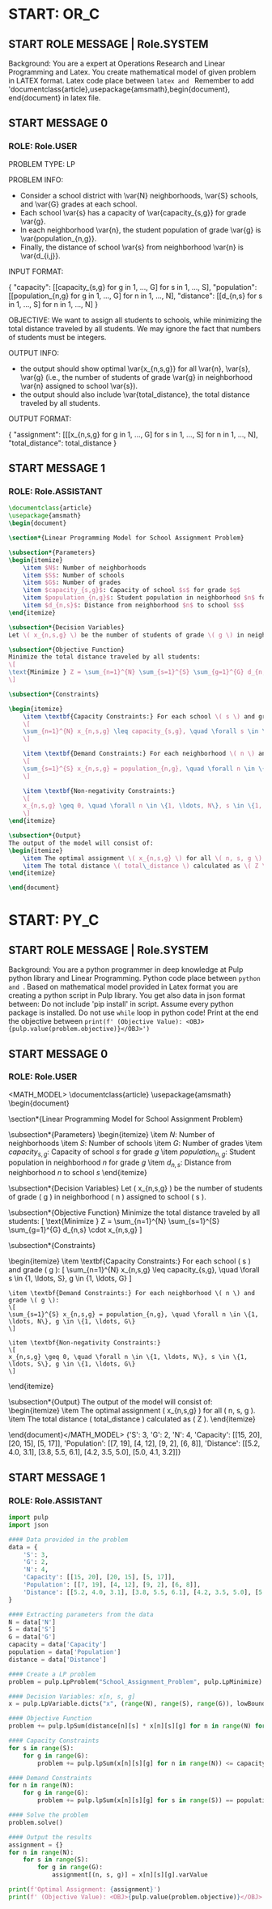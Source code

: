 # START: OR_C 
## START ROLE MESSAGE | Role.SYSTEM 
Background: You are a expert at Operations Research and Linear Programming and Latex. You create mathematical model of given problem in LATEX format. Latex code place between ```latex and ``` Remember to add 'documentclass{article},usepackage{amsmath},begin{document}, end{document} in latex file. 
## START MESSAGE 0 
### ROLE: Role.USER
<DESCRIPTION>
PROBLEM TYPE: LP

PROBLEM INFO: 

- Consider a school district with \var{N} neighborhoods, \var{S} schools, and \var{G} grades at each school.
- Each school \var{s} has a capacity of \var{capacity_{s,g}} for grade \var{g}. 
- In each neighborhood \var{n}, the student population of grade \var{g} is \var{population_{n,g}}. 
- Finally, the distance of school \var{s} from neighborhood \var{n} is \var{d_{i,j}}.

INPUT FORMAT: 

{
    "capacity": [[capacity_{s,g} for g in 1, ..., G] for s in 1, ..., S],
    "population": [[population_{n,g} for g in 1, ..., G] for n in 1, ..., N],
    "distance": [[d_{n,s} for s in 1, ..., S] for n in 1, ..., N]
}

OBJECTIVE: We want to assign all students to schools, while minimizing the total distance traveled by all students. We may ignore the fact that numbers of students must be integers.

OUTPUT INFO:
- the output should show optimal \var{x_{n,s,g}} for all \var{n}, \var{s}, \var{g} (i.e., the number of students of grade \var{g} in neighborhood \var{n} assigned to school \var{s}).
- the output should also include \var{total_distance}, the total distance traveled by all students.

OUTPUT FORMAT:

{
    "assignment": [[[x_{n,s,g} for g in 1, ..., G] for s in 1, ..., S] for n in 1, ..., N],
    "total_distance": total_distance
}

</DESCRIPTION>


## START MESSAGE 1 
### ROLE: Role.ASSISTANT
```latex
\documentclass{article}
\usepackage{amsmath}
\begin{document}

\section*{Linear Programming Model for School Assignment Problem}

\subsection*{Parameters}
\begin{itemize}
    \item $N$: Number of neighborhoods
    \item $S$: Number of schools
    \item $G$: Number of grades
    \item $capacity_{s,g}$: Capacity of school $s$ for grade $g$
    \item $population_{n,g}$: Student population in neighborhood $n$ for grade $g$
    \item $d_{n,s}$: Distance from neighborhood $n$ to school $s$
\end{itemize}

\subsection*{Decision Variables}
Let \( x_{n,s,g} \) be the number of students of grade \( g \) in neighborhood \( n \) assigned to school \( s \).

\subsection*{Objective Function}
Minimize the total distance traveled by all students:
\[
\text{Minimize } Z = \sum_{n=1}^{N} \sum_{s=1}^{S} \sum_{g=1}^{G} d_{n,s} \cdot x_{n,s,g}
\]

\subsection*{Constraints}

\begin{itemize}
    \item \textbf{Capacity Constraints:} For each school \( s \) and grade \( g \):
    \[
    \sum_{n=1}^{N} x_{n,s,g} \leq capacity_{s,g}, \quad \forall s \in \{1, \ldots, S\}, g \in \{1, \ldots, G\}
    \]

    \item \textbf{Demand Constraints:} For each neighborhood \( n \) and grade \( g \):
    \[
    \sum_{s=1}^{S} x_{n,s,g} = population_{n,g}, \quad \forall n \in \{1, \ldots, N\}, g \in \{1, \ldots, G\}
    \]

    \item \textbf{Non-negativity Constraints:} 
    \[
    x_{n,s,g} \geq 0, \quad \forall n \in \{1, \ldots, N\}, s \in \{1, \ldots, S\}, g \in \{1, \ldots, G\}
    \]
\end{itemize}

\subsection*{Output}
The output of the model will consist of:
\begin{itemize}
    \item The optimal assignment \( x_{n,s,g} \) for all \( n, s, g \).
    \item The total distance \( total\_distance \) calculated as \( Z \).
\end{itemize}

\end{document}
```

# START: PY_C 
## START ROLE MESSAGE | Role.SYSTEM 
Background: You are a python programmer in deep knowledge at Pulp python library and Linear Programming. Python code place between ```python and ```. Based on mathematical model provided in Latex format you are creating a python script in Pulp library. You get also data in json format between: <DATA></DATA> Do not include 'pip install' in script. Assume every python package is installed. Do not use `while` loop in python code! Print at the end the objective between <OBJ></OBJ> `print(f' (Objective Value): <OBJ>{pulp.value(problem.objective)}</OBJ>')` 
## START MESSAGE 0 
### ROLE: Role.USER
<MATH_MODEL>
\documentclass{article}
\usepackage{amsmath}
\begin{document}

\section*{Linear Programming Model for School Assignment Problem}

\subsection*{Parameters}
\begin{itemize}
    \item $N$: Number of neighborhoods
    \item $S$: Number of schools
    \item $G$: Number of grades
    \item $capacity_{s,g}$: Capacity of school $s$ for grade $g$
    \item $population_{n,g}$: Student population in neighborhood $n$ for grade $g$
    \item $d_{n,s}$: Distance from neighborhood $n$ to school $s$
\end{itemize}

\subsection*{Decision Variables}
Let \( x_{n,s,g} \) be the number of students of grade \( g \) in neighborhood \( n \) assigned to school \( s \).

\subsection*{Objective Function}
Minimize the total distance traveled by all students:
\[
\text{Minimize } Z = \sum_{n=1}^{N} \sum_{s=1}^{S} \sum_{g=1}^{G} d_{n,s} \cdot x_{n,s,g}
\]

\subsection*{Constraints}

\begin{itemize}
    \item \textbf{Capacity Constraints:} For each school \( s \) and grade \( g \):
    \[
    \sum_{n=1}^{N} x_{n,s,g} \leq capacity_{s,g}, \quad \forall s \in \{1, \ldots, S\}, g \in \{1, \ldots, G\}
    \]

    \item \textbf{Demand Constraints:} For each neighborhood \( n \) and grade \( g \):
    \[
    \sum_{s=1}^{S} x_{n,s,g} = population_{n,g}, \quad \forall n \in \{1, \ldots, N\}, g \in \{1, \ldots, G\}
    \]

    \item \textbf{Non-negativity Constraints:} 
    \[
    x_{n,s,g} \geq 0, \quad \forall n \in \{1, \ldots, N\}, s \in \{1, \ldots, S\}, g \in \{1, \ldots, G\}
    \]
\end{itemize}

\subsection*{Output}
The output of the model will consist of:
\begin{itemize}
    \item The optimal assignment \( x_{n,s,g} \) for all \( n, s, g \).
    \item The total distance \( total\_distance \) calculated as \( Z \).
\end{itemize}

\end{document}</MATH_MODEL>
<DATA>
{'S': 3, 'G': 2, 'N': 4, 'Capacity': [[15, 20], [20, 15], [5, 17]], 'Population': [[7, 19], [4, 12], [9, 2], [6, 8]], 'Distance': [[5.2, 4.0, 3.1], [3.8, 5.5, 6.1], [4.2, 3.5, 5.0], [5.0, 4.1, 3.2]]}</DATA>


## START MESSAGE 1 
### ROLE: Role.ASSISTANT
```python
import pulp
import json

#### Data provided in the problem
data = {
    'S': 3,
    'G': 2,
    'N': 4,
    'Capacity': [[15, 20], [20, 15], [5, 17]],
    'Population': [[7, 19], [4, 12], [9, 2], [6, 8]],
    'Distance': [[5.2, 4.0, 3.1], [3.8, 5.5, 6.1], [4.2, 3.5, 5.0], [5.0, 4.1, 3.2]]
}

#### Extracting parameters from the data
N = data['N']
S = data['S']
G = data['G']
capacity = data['Capacity']
population = data['Population']
distance = data['Distance']

#### Create a LP problem
problem = pulp.LpProblem("School_Assignment_Problem", pulp.LpMinimize)

#### Decision Variables: x[n, s, g]
x = pulp.LpVariable.dicts("x", (range(N), range(S), range(G)), lowBound=0, cat='Continuous')

#### Objective Function
problem += pulp.lpSum(distance[n][s] * x[n][s][g] for n in range(N) for s in range(S) for g in range(G)), "Total_Distance"

#### Capacity Constraints
for s in range(S):
    for g in range(G):
        problem += pulp.lpSum(x[n][s][g] for n in range(N)) <= capacity[s][g], f"Capacity_Constraint_{s}_{g}"

#### Demand Constraints
for n in range(N):
    for g in range(G):
        problem += pulp.lpSum(x[n][s][g] for s in range(S)) == population[n][g], f"Demand_Constraint_{n}_{g}"

#### Solve the problem
problem.solve()

#### Output the results
assignment = {}
for n in range(N):
    for s in range(S):
        for g in range(G):
            assignment[(n, s, g)] = x[n][s][g].varValue

print(f'Optimal Assignment: {assignment}')
print(f' (Objective Value): <OBJ>{pulp.value(problem.objective)}</OBJ>')
```

